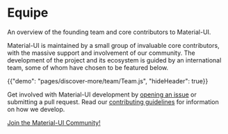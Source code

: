 # Equipe

<p class="description">An overview of the founding team and core contributors to Material-UI.</p>

Material-UI is maintained by a small group of invaluable core contributors, with the massive support and involvement of our community. The development of the project and its ecosystem is guided by an international team, some of whom have chosen to be featured below.

{{"demo": "pages/discover-more/team/Team.js", "hideHeader": true}}

Get involved with Material-UI development by [opening an issue](https://github.com/mui-org/material-ui/issues/new) or submitting a pull request. Read our [contributing guidelines](https://github.com/mui-org/material-ui/blob/next/CONTRIBUTING.md) for information on how we develop.

[Join the Material-UI Community!](/discover-more/community/)